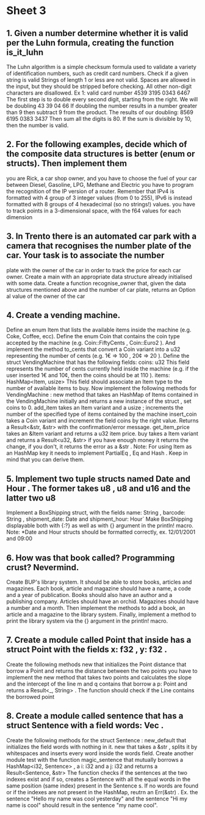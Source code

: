 # Sheet 3
## 1. Given a number determine whether it is valid per the Luhn formula, creating the function is_it_luhn
The Luhn algorithm is a simple checksum formula used to validate a variety of identification numbers, such as credit card numbers. Check
if a given string is valid
Strings of length 1 or less are not valid. Spaces are allowed in the input, but they should be stripped before checking. All other non-digit
characters are disallowed.
Ex 1: valid card number
4539 3195 0343 6467
The first step is to double every second digit, starting from the right. We will be doubling
43 39 04 66
If doubling the number results in a number greater than 9 then subtract 9 from the product. The results of our doubling:
8569 6195 0383 3437
Then sum all the digits is 80. If the sum is divisible by 10, then the number is valid.


## 2. For the following examples, decide which of the composite data structures is better (enum or structs). Then implement them
you are Rick, a car shop owner, and you have to choose the fuel of your car between Diesel, Gasoline, LPG, Methane and Electric
you have to program the recognition of the IP version of a router. Remember that IPv4 is formatted with 4 group of 3 integer values
(from 0 to 255), IPv6 is instead formatted with 8 groups of 4 hexadecimal (so no strings!) values.
you have to track points in a 3-dimensional space, with the f64 values for each dimension
## 3. In Trento there is an automated car park with a camera that recognises the number plate of the car. Your task is to associate the number
plate with the owner of the car in order to track the price for each car owner. Create a main with an appropriate data structure already
initialised with some data. Create a function recognise_owner that, given the data structures mentioned above and the number of car
plate, returns an Option al value of the owner of the car
## 4. Create a vending machine.
   
Define an enum Item that lists the available items inside the machine (e.g. Coke, Coffee, ecc).
Define the enum Coin that contains the coin type accepted by the machine (e.g. Coin::FiftyCents , Coin::Euro2 ). And
implement the method to_cents that convert a Coin variant into a u32 representing the number of cents (e.g. 1€ => 100 , 20¢ => 20 ).
Define the struct VendingMachine that has the following fields:
coins: u32
This field represents the number of cents currently held inside the machine (e.g. if the user inserted 1€ and 10¢, then the coins
should be at 110 ).
items: HashMap<Item, usize>
This field should associate an Item type to the number of available items to buy.
Now implement the following methods for VendingMachine :
new method that takes an HashMap of Items contained in the VendingMachine initially and returns a new instance of the
struct , set coins to 0.
add_item takes an Item variant and a usize ; increments the number of the specified type of items contained by the machine
insert_coin takes a Coin variant and increment the field coins by the right value. Returns a Result<&str, &str> with the
confirmation/error message.
get_item_price takes an &Item variant and returns a u32 item price.
buy takes a Item variant and returns a Result<u32, &str> if you have enough money it returns the change, if you don't, it
returns the error as a &str .
Note:
For using Item as an HashMap key it needs to implement PartialEq , Eq and Hash . Keep in mind that you can derive them.
## 5. Implement two tuple structs named Date and Hour . The former takes u8 , u8 and u16 and the latter two u8
Implement a BoxShipping struct, with the fields name: String , barcode: String , shipment_date: Date and shipment_hour: Hour`
Make BoxShipping displayable both with {:?} as well as with {} argument in the println! macro.
Note:
*Date and Hour structs should be formatted correctly, ex. 12/01/2001 and 09:00
## 6. How was that book called? Programming crust? Nevermind.
Create BUP's library system. It should be able to store books, articles and magazines.
Each book, article and magazine should have a name, a code and a year of publication.
Books should also have an author and a publishing company.
Articles should have an orchid.
Magazines should have a number and a month.
Then implement the methods to add a book, an article and a magazine to the library system.
Finally, implement a method to print the library system via the {} argument in the println! macro.
## 7. Create a module called Point that inside has a struct Point with the fields x: f32 , y: f32 .
Create the following methods
new that initializes the Point
distance that borrow a Point and returns the distance between the two points
you have to implement the new method that takes two points and calculates the slope and the intercept of the line m and q
contains that borrow a p: Point and returns a Result<_, String> . The function should check if the Line contains the borrowed
point
## 8. Create a module called sentence that has a struct Sentence with a field words: Vec<String> .
Create the following methods for the struct Sentence :
new_default that initializes the field words with nothing in it.
new that takes a &str , splits it by whitespaces and inserts every word inside the words field.
Create another module test with the function magic_sentence that mutually borrows a HashMap<i32, Sentence> , a i: i32 and
a j: i32 and returns a Result<Sentence, &str>
The function checks if the sentences at the two indexes exist and if so, creates a Sentence with all the equal words in the same
position (same index) present in the Sentence s.
If no words are found or if the indexes are not present in the HashMap, reutrn an Err(&str) .
Ex. the sentence "Hello my name was cool yesterday" and the sentence "Hi my name is cool" should result in the sentence "my name
cool".

